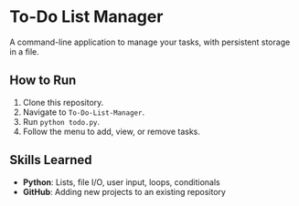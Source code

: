 # To-Do List Manager
A command-line application to manage your tasks, with persistent storage in a file.

## How to Run
1. Clone this repository.
2. Navigate to `To-Do-List-Manager`.
3. Run `python todo.py`.
4. Follow the menu to add, view, or remove tasks.

## Skills Learned
- **Python**: Lists, file I/O, user input, loops, conditionals
- **GitHub**: Adding new projects to an existing repository